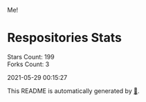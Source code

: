 Me!

# Respositories Stats
Stars Count: 199  
Forks Count: 3

2021-05-29 00:15:27  

This README is automatically generated by [🐰](https://github.com/rnitta/rnitta).
